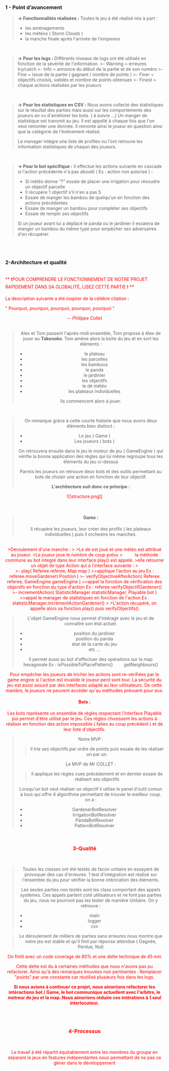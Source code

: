
<br>

### 1 - Point d’avancement


>**→ Fonctionnalités réalisées :** Toutes le jeu á été réalisé mis à part :
>- les aménagements
>- les météos ( Storm  Clouds )
>- la manche finale aprés l'arrivée de l'empereur

<br>

>**→ Pour les logs :** Différents niveaux de logs ont été utilisés en fonction de la sévérité de l'information. 
	>- Warning = erreures try/catch
	>- Info        = annonce du début de la partie et de son numéro
	>- Fine       = issue de la partie ( gagnant / nombre de points )
	>- Finer     = objectifs choisis, validés et nombre de points obtenues
	>- Finest   = chaque actions réalisées par les joueurs

<br>

>**→ Pour les statistiques en CSV :** Nous avons collecté des statistiques sur le résultat des parties mais aussi sur les comportements des joueurs en vu d'améliorer les bots. ( à suivre ...)
Un manger de statistique est transmit au jeu. Il est appellé à chaque fois que l'on veut remonter une donnée. Il remonte ainsi le joueur en question ainsi que la catégorie de l'évènement réalisé.
>
>Le manager intègre une liste de profiles ou l'ont retrouve les information statistiques de chaqun des joueurs.

<br>

>**→ Pour le bot spécifique :** Il effectue les actions suivante en cascade si l'action précédente n'a pas aboutit ( Ex : action non autorisé ) : 
>-   Si météo donne “?” essaie de placer une irrigation pour résoudre un objectif parcelle
>-   Il récupère 1 objectif s'il n'en a pas 5
>-   Essaie de manger les bambou de quelqu'un en fonction des actions précédentes
>-  Essaie de manger un bambou pour compléter ses objectifs
>-  Essaie de remplir ses objectifs
>
  >Si un joueur avant lui a déplacé le panda ou le jardinier il essaiera de manger un bambou du même type pour empêcher ses adversaires d'en récupérer.

<br>
<br>

### 2-Architecture et qualité

<br>
<span style="color:red">**
❗POUR COMPRENDRE LE FONCTIONNEMENT DE NOTRE PROJET RAPIDEMENT DANS SA GLOBALITÉ, LISEZ CETTE PARTIE ❗ **

La description suivante a été inspirer de la célèbre citation : 
<br>

" Pourquoi, pourquoi,  pourquoi, pourquoi, pourquoi "
<center>-- <cite>Philippe Collet</cite>
<br>
<br>

>Alex et Tom passent l'aprés-midi ensemble, Tom propose á Alex de jouer au **Takenoko**. Tom
>amène alors la boite du jeu et en sort les éléments :
>- le plateau
>- les parcelles
>- les bambous
>- le panda
>- le jardinier
>- les objectifs
>- le dé météo
>- les plateaux individuelles
>
>Ils commencent alors á jouer.

<br>

>On remarque grâce à cette courte histoire que nous avons deux éléments bien distinct :
>- Le jeu ( Game )
>- Les joueurs ( bots )
>
>On retrouvera ensuite dans le jeu le moteur de jeu ( GameEngine ) qui vérifie la bonne application des règles qui lui même regroupe tous les éléments du jeu ci-dessus
>
>Parmis les joueurs on retrouve deux bots et des outils permettant au bots de choisir une action en fonction de leur objectif.
>
>**L'architecture suit donc ce principe :**
>
![[structure.png]]

<br>

>#### Game :
>Il récupère les joueurs, leur créer des profils (  les plateaux individuelles ) puis il orchestre les manches.
<br>
>Déroulement d'une manche :
>
>Le dé est joué et une météo est attribué au joueur.
>Le joueur joue le nombre de coup prévu
>&nbsp;&nbsp;&nbsp;&nbsp;&nbsp;&nbsp;&nbsp;&nbsp;&nbsp;&nbsp;la méthode commune au bot intégré dans leur interface play() est appelé.
>elle retourne un objet de type Action qui a l'interface suivante :
><br>
>- play( Referee referee, Map map )
>>applique l'action au jeu Ex : referee.moveGardener( Position )
>- verifyObjectiveAfterAction( Referee referee, GameEngine gameEngine )
>>appel la fonction de vérification des objectifs en fonction du type d'action Ex : referee.verifyObjectifGardener()
>- incrementAction( StatisticManager statisticManager, Playable bot )
>>appel le manager de statistiques en fonction de l'action  Ex : statisticManager.incrementActionGardener()
>
>L'action récupéré, on appelle alors sa fonction play() puis verifyObjectifs()

<br>

>L'objet GameEngine nous permet d'intéragir avec le jeu et de connaître son état actuel. 
>
>- position du jardinier
>- position du panda
>- état de la carte du jeu
>- etc ...
>
>Il permet aussi au bot d'effectuer des opérations sur la map hexagonale
> Ex : isPossibleToPlacePattern()
>&nbsp;&nbsp;&nbsp;&nbsp;&nbsp;&nbsp;&nbsp;&nbsp;getNeighbours()

Pour empêcher les joueurs de tricher les actions sont re-vérifiées par le game engine si l'action est invalide le joueur perd sont tour. 
La sécurité du jeu est aussi assuré par des interfaces adapté au leur utilisateurs. De cette manière, le joueurs ne peuvent accéder qu'au méthodes prévuent pour eux.


#### Bots :

Les bots représente un ensemble de règles respectant l'interface Playable pui permet d'être utilisé par le jeu.
Ces règles chosissent les actions à réaliser en fonction des action impossible ( faites au coup précédent ) et de leur liste d'objectifs.

>Notre MVP :
>> Il trie ses objectifs par ordre de points puis essaie de les réaliser un par un.
>
>Le MVP de Mr COLLET :
>>Il applique les règles vues précédement et en dernier essaie de réalisert ses objectifs
>
>Lorsqu'un bot veut réaliser un objectif il utilise le panel d'outil comun à tous qui offre 4 algorithme permettant de trouver le meilleur coup. on a : 
>
>- GardenerBotResolver
>- IrrigationBotResolver
>- PandaBotResolver
>- PatternBotResolver


<br>

### 3-Qualité

<br>

>Toutes les classes ont été testés de facon unitaire en essayant de provoquer des cas d'erreures.
1 test d'intégration est réalisé sur l'ensemble du jeu pour vérifier la bonne imbrication des éléments.
>
>Les seules parties non testés sont les class comportant des appels systèmes. Ces appels partent coté utilisateurs et ne font pas parties du jeu, nous ne pourront pas les tester de manière Unitaire. On y retrouve :
>- main
>- logger
>- csv

>Le déroulement de milliers de parties sans erreures nous montre que notre jeu est stable et qu'il finit par réponse attendue ( Gagnée, Perdue, Nul)

On fintit avec un code coverage de 80% et une dette technique de 45 min

Cette dette est du à certaines méthodes que nous n'avons pas pu refactorer. Ainsi qu'à des remarques trouvées non pertinentes : Remplacer "points" par une constante car réutilisé plusieurs fois dans les logs.

**Si nous avions à continuer ce projet, nous aimerions refactorer les intéractions bot / Game, le bot communique actuellent avec l'arbitre, le motreur de jeu et la map. Nous aimerions réduire ces intérations à 1 seul interlocuteur.**




<br>
<br>

### 4-Processus

<br>

Le travail à été répartit équitablement entre les membres du groupe en séparant le jeux en features indépendantes nous permettant de ne pas ce géner dans le développement

